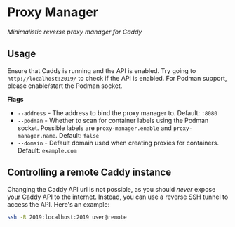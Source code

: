 # Proxy Manager

*Minimalistic reverse proxy manager for Caddy*

## Usage
Ensure that Caddy is running and the API is enabled. Try going to `http://localhost:2019/` to check if the API is enabled.
For Podman support, please enable/start the Podman socket.

**Flags**
- `--address` - The address to bind the proxy manager to. Default: `:8080`
- `--podman` - Whether to scan for container labels using the Podman socket. Possible labels are `proxy-manager.enable` and `proxy-manager.name`. Default: `false`
- `--domain` - Default domain used when creating proxies for containers. Default: `example.com`

## Controlling a remote Caddy instance
Changing the Caddy API url is not possible, as you should *never* expose your Caddy API to the internet. Instead, you can use a reverse SSH tunnel to access the API. Here's an example:

```bash
ssh -R 2019:localhost:2019 user@remote
```